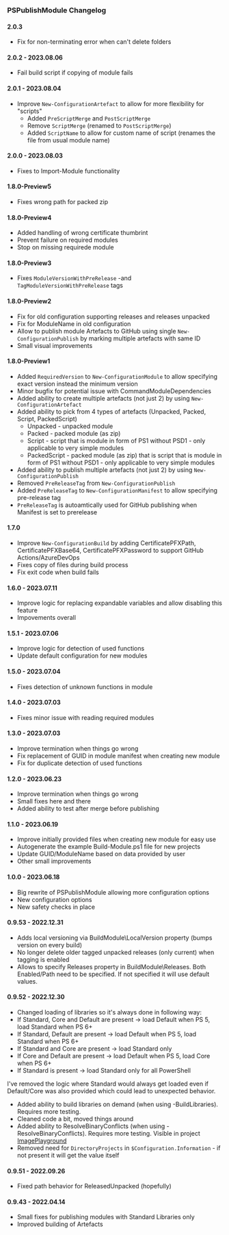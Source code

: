 ﻿### PSPublishModule Changelog

#### 2.0.3
- Fix for non-terminating error when can't delete folders

#### 2.0.2 - 2023.08.06
- Fail build script if copying of module fails

#### 2.0.1 - 2023.08.04
- Improve `New-ConfigurationArtefact` to allow for more flexibility for "scripts"
  - Added `PreScriptMerge` and `PostScriptMerge`
  - Remove `ScriptMerge` (renamed to `PostScriptMerge`)
  - Added `ScriptName` to allow for custom name of script (renames the file from usual module name)

#### 2.0.0 - 2023.08.03
- Fixes to Import-Module functionality

#### 1.8.0-Preview5
- Fixes wrong path for packed zip

#### 1.8.0-Preview4
- Added handling of wrong certificate thumbrint
- Prevent failure on required modules
- Stop on missing requirede module

#### 1.8.0-Preview3
- Fixes `ModuleVersionWithPreRelease` -and `TagModuleVersionWithPreRelease` tags

#### 1.8.0-Preview2
- Fix for old configuration supporting releases and releases unpacked
- Fix for ModuleName in old configuration
- Allow to publish module Artefacts to GitHub using single `New-ConfigurationPublish` by marking multiple artefacts with same ID
- Small visual improvements

#### 1.8.0-Preview1
- Added `RequiredVersion` to `New-ConfigurationModule` to allow specifying exact version instead the minimum version
- Minor bugfix for potential issue with CommandModuleDependencies
- Added ability to create multiple artefacts (not just 2) by using `New-ConfigurationArtefact`
- Added ability to pick from 4 types of artefacts (Unpacked, Packed, Script, PackedScript)
  - Unpacked - unpacked module
  - Packed - packed module (as zip)
  - Script - script that is module in form of PS1 without PSD1 - only applicable to very simple modules
  - PackedScript - packed module (as zip) that is script that is module in form of PS1 without PSD1 - only applicable to very simple modules
- Added ability to publish multiple artefacts (not just 2) by using `New-ConfigurationPublish`
- Removed `PreReleaseTag` from `New-ConfigurationPublish`
- Added `PreReleaseTag` to `New-ConfigurationManifest` to allow specifying pre-release tag
- `PreReleaseTag` is autoamtically used for GitHub publishing when Manifest is set to prerelease

#### 1.7.0
- Improve `New-ConfigurationBuild` by adding CertificatePFXPath, CertificatePFXBase64, CertificatePFXPassword to support GitHub Actions/AzureDevOps
- Fixes copy of files during build process
- Fix exit code when build fails

#### 1.6.0 - 2023.07.11
- Improve logic for replacing expandable variables and allow disabling this feature
- Impovements overall

#### 1.5.1 - 2023.07.06
- Improve logic for detection of used functions
- Update default configuration for new modules

#### 1.5.0 - 2023.07.04
- Fixes detection of unknown functions in module

#### 1.4.0 - 2023.07.03
- Fixes minor issue with reading required modules

#### 1.3.0 - 2023.07.03
- Improve termination when things go wrong
- Fix replacement of GUID in module manifest when creating new module
- Fix for duplicate detection of used functions

#### 1.2.0 - 2023.06.23
- Improve termination when things go wrong
- Small fixes here and there
- Added ability to test after merge before publishing

#### 1.1.0 - 2023.06.19
- Improve initially provided files when creating new module for easy use
- Autogenerate the example Build-Module.ps1 file for new projects
- Update GUID/ModuleName based on data provided by user
- Other small improvements

#### 1.0.0 - 2023.06.18
- Big rewrite of PSPublishModule allowing more configuration options
- New configuration options
- New safety checks in place

#### 0.9.53 - 2022.12.31
- Adds local versioning via BuildModule\LocalVersion property (bumps version on every build)
- No longer delete older tagged unpacked releases (only current) when tagging is enabled
- Allows to specify Releases property in BuildModule\Releases. Both Enabled/Path need to be specified. If not specified it will use default values.

#### 0.9.52 - 2022.12.30
- Changed loading of libraries so it's always done in following way:
 - If Standard, Core and Default are present -> load Default when PS 5, load Standard when PS 6+
 - If Standard, Default are present -> load Default when PS 5, load Standard when PS 6+
 - If Standard and Core are present -> load Standard only
 - If Core and Default are present -> load Default when PS 5, load Core when PS 6+
 - If Standard is present -> load Standard only for all PowerShell

I've removed the logic where Standard would always get loaded even if Default/Core was also provided which could lead to unexpected behavior.
- Added ability to build libraries on demand (when using -BuildLibraries). Requires more testing.
- Cleaned code a bit, moved things around
- Added ability to ResolveBinaryConflicts (when using -ResolveBinaryConflicts). Requires more testing. Visible in project [ImagePlayground](https://github.com/EvotecIT/ImagePlayground)
- Removed need for `DirectoryProjects` in `$Configuration.Information` - if not present it will get the value itself

#### 0.9.51 - 2022.09.26
- Fixed path behavior for ReleasedUnpacked (hopefully)

#### 0.9.43 - 2022.04.14
- Small fixes for publishing modules with Standard Libraries only
- Improved building of Artefacts